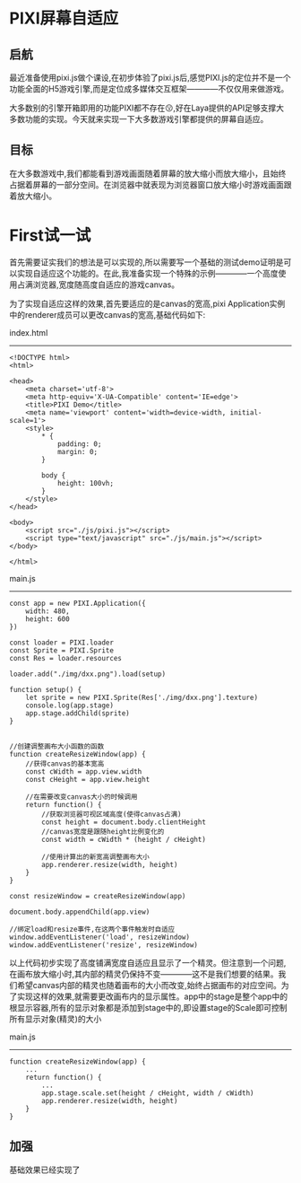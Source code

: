 # PIXI屏幕自适应

## 启航
最近准备使用pixi.js做个课设,在初步体验了pixi.js后,感觉PIXI.js的定位并不是一个功能全面的H5游戏引擎,而是定位成多媒体交互框架————不仅仅用来做游戏。

大多数别的引擎开箱即用的功能PIXI都不存在😗,好在Laya提供的API足够支撑大多数功能的实现。今天就来实现一下大多数游戏引擎都提供的屏幕自适应。

## 目标
在大多数游戏中,我们都能看到游戏画面随着屏幕的放大缩小而放大缩小，且始终占据着屏幕的一部分空间。在浏览器中就表现为浏览器窗口放大缩小时游戏画面跟着放大缩小。

# First试一试
首先需要证实我们的想法是可以实现的,所以需要写一个基础的测试demo证明是可以实现自适应这个功能的。在此,我准备实现一个特殊的示例————一个高度使用占满浏览器,宽度随高度自适应的游戏canvas。

为了实现自适应这样的效果,首先要适应的是canvas的宽高,pixi Application实例中的renderer成员可以更改canvas的宽高,基础代码如下:

index.html
****
```
<!DOCTYPE html>
<html>

<head>
    <meta charset='utf-8'>
    <meta http-equiv='X-UA-Compatible' content='IE=edge'>
    <title>PIXI Demo</title>
    <meta name='viewport' content='width=device-width, initial-scale=1'>
    <style>
        * {
            padding: 0;
            margin: 0;
        }

        body {
            height: 100vh;
        }
    </style>
</head>

<body>
    <script src="./js/pixi.js"></script>
    <script type="text/javascript" src="./js/main.js"></script>
</body>

</html>
```

main.js
****
```
const app = new PIXI.Application({
    width: 480,
    height: 600
})

const loader = PIXI.loader
const Sprite = PIXI.Sprite
const Res = loader.resources

loader.add("./img/dxx.png").load(setup)

function setup() {
    let sprite = new PIXI.Sprite(Res['./img/dxx.png'].texture)
    console.log(app.stage)
    app.stage.addChild(sprite)
}


//创建调整画布大小函数的函数
function createResizeWindow(app) {
    //获得canvas的基本宽高
    const cWidth = app.view.width
    const cHeight = app.view.height

    //在需要改变canvas大小的时候调用
    return function() {
        //获取浏览器可视区域高度(使得canvas占满)
        const height = document.body.clientHeight
        //canvas宽度是跟随height比例变化的
        const width = cWidth * (height / cHeight)
        
        //使用计算出的新宽高调整画布大小
        app.renderer.resize(width, height)
    }
}

const resizeWindow = createResizeWindow(app)

document.body.appendChild(app.view)

//绑定load和resize事件,在这两个事件触发时自适应
window.addEventListener('load', resizeWindow)
window.addEventListener('resize', resizeWindow)

```

以上代码初步实现了高度铺满宽度自适应且显示了一个精灵。但注意到一个问题,在画布放大缩小时,其内部的精灵仍保持不变————这不是我们想要的结果。我们希望canvas内部的精灵也随着画布的大小而改变,始终占据画布的对应空间。为了实现这样的效果,就需要更改画布内的显示属性。app中的stage是整个app中的根显示容器,所有的显示对象都是添加到stage中的,即设置stage的Scale即可控制所有显示对象(精灵)的大小

main.js
****
```
function createResizeWindow(app) {
    ...
    return function() {
        ...
        app.stage.scale.set(height / cHeight, width / cWidth)
        app.renderer.resize(width, height)
    }
}
```

## 加强
基础效果已经实现了
